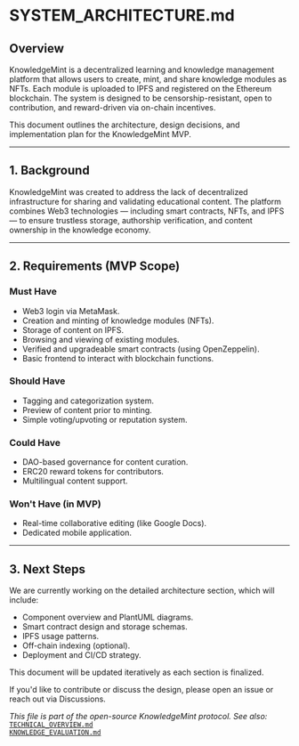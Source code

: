 # SYSTEM_ARCHITECTURE.md

## Overview

KnowledgeMint is a decentralized learning and knowledge management platform that allows users to create, mint, and share knowledge modules as NFTs. Each module is uploaded to IPFS and registered on the Ethereum blockchain. The system is designed to be censorship-resistant, open to contribution, and reward-driven via on-chain incentives.

This document outlines the architecture, design decisions, and implementation plan for the KnowledgeMint MVP.

---

## 1. Background

KnowledgeMint was created to address the lack of decentralized infrastructure for sharing and validating educational content. The platform combines Web3 technologies — including smart contracts, NFTs, and IPFS — to ensure trustless storage, authorship verification, and content ownership in the knowledge economy.

---

## 2. Requirements (MVP Scope)

### Must Have
- Web3 login via MetaMask.
- Creation and minting of knowledge modules (NFTs).
- Storage of content on IPFS.
- Browsing and viewing of existing modules.
- Verified and upgradeable smart contracts (using OpenZeppelin).
- Basic frontend to interact with blockchain functions.

### Should Have
- Tagging and categorization system.
- Preview of content prior to minting.
- Simple voting/upvoting or reputation system.

### Could Have
- DAO-based governance for content curation.
- ERC20 reward tokens for contributors.
- Multilingual content support.

### Won't Have (in MVP)
- Real-time collaborative editing (like Google Docs).
- Dedicated mobile application.

---

## 3. Next Steps

We are currently working on the detailed architecture section, which will include:

- Component overview and PlantUML diagrams.
- Smart contract design and storage schemas.
- IPFS usage patterns.
- Off-chain indexing (optional).
- Deployment and CI/CD strategy.

This document will be updated iteratively as each section is finalized.

If you'd like to contribute or discuss the design, please open an issue or reach out via Discussions.


_This file is part of the open-source KnowledgeMint protocol. See also:_  
[`TECHNICAL_OVERVIEW.md`](./TECHNICAL_OVERVIEW.md)  
[`KNOWLEDGE_EVALUATION.md`](./KNOWLEDGE_EVALUATION.md)
